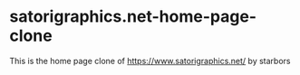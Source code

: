 # satorigraphics.net-home-page-clone
This is the home page clone of https://www.satorigraphics.net/ by starbors
